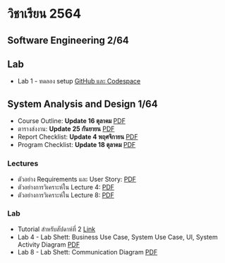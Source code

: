 # วิชาเรียน 2564

## Software Engineering 2/64

## Lab
  * Lab 1 - ทดลอง setup [GitHub และ Codespace](https://www.dropbox.com/s/xvyah4c9s2ryct0/SA%2064%20Lab1.pdf?dl=0)


## System Analysis and Design 1/64

  * Course Outline: **Update 16 ตุลาคม** [PDF](https://www.dropbox.com/s/gkpnt9kb4n0ek2t/SA_64_523331_3.pdf?dl=0)
  * ตารางส่งงาน: **Update 25 กันยายน** [PDF](https://www.dropbox.com/s/wlw59yqqlc5iv9m/SA64_work_submission_2.pdf?dl=0)
  * Report Checklist: **Update 4 พฤศจิกายน** [PDF](https://www.dropbox.com/s/mdgw6fxiev53lbw/report_checklist_64.pdf?dl=0)
  * Program Checklist: **Update 18 ตุลาคม** [PDF](https://www.dropbox.com/s/4rnjzvoeit36fba/program_checklist_64.pdf?dl=0)

### Lectures
  * ตัวอย่าง Requirements และ User Story: [PDF](https://www.dropbox.com/s/2s9ek849wd7jh9j/%E0%B8%95%E0%B8%B1%E0%B8%A7%E0%B8%AD%E0%B8%A2%E0%B9%88%E0%B8%B2%E0%B8%87%20Requirements%20%E0%B9%81%E0%B8%A5%E0%B8%B0%20User%20Story.pdf?dl=0)
  * ตัวอย่างการวิเคราะห์ใน Lecture 4: [PDF](https://www.dropbox.com/s/nyw1jcdhaa9fku0/LECTURE_4.pdf?dl=0)
  * ตัวอย่างการวิเคราะห์ใน Lecture 8: [PDF](https://www.dropbox.com/s/phxsr76a9z3tg2j/Lecture%208%20-%20Communication%20Diagram.pdf?dl=0)

### Lab
  * Tutorial สำหรับสัปดาห์ที่ 2 [Link](https://youneedawiki.com/app/page/17FTZ_CLOHYCc086OiVEMateNcUWzVY8aJs1YWeGRWPY?fbclid=IwAR1wL9yTbWiOrLzQ4uaSJbBYL2Nnfm7cbinFl_Dpz2W-gA-1X1MOSDrnE2s)
  * Lab 4 - Lab Shett: Business Use Case, System Use Case, UI, System Activity Diagram [PDF](https://www.dropbox.com/s/a2f2r0j79i634od/SA_64_lab4.pdf?dl=0)
  * Lab 8 - Lab Shett: Communication Diagram [PDF](https://www.dropbox.com/s/lu7ifdw4sp15qqv/SA_64_lab8.pdf?dl=0)
